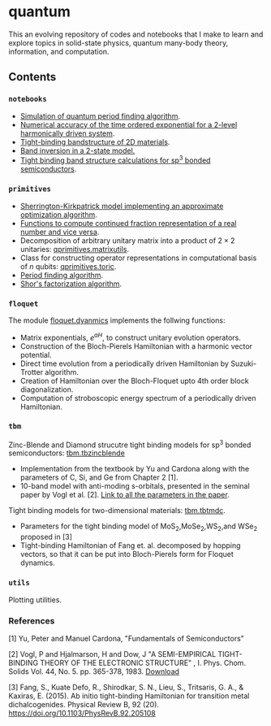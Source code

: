 # quantum
This an evolving repository of codes and notebooks that I make to learn and explore topics in solid-state physics, quantum many-body theory, information, and computation. 

## Contents


### `notebooks`

* [Simulation of quantum period finding algorithm](notebooks/PeriodFinding.ipynb).
* [Numerical accuracy of the time ordered exponential for a 2-level harmonically driven system](notebooks/TimeOrderedExp.ipynb).
* [Tight-binding bandstructure of 2D materials](notebooks/tmdc_bands.ipynb). 
* [Band inversion in a 2-state model.](notebooks/two-band-models.ipynb)
* [Tight binding band structure calculations for sp<sup>3</sup> bonded semiconductors](notebooks/TightBindingZB.ipynb). 

### `primitives`

* [Sherrington-Kirkpatrick model implementing an approximate optimization algorithm](https://github.com/kuljitvirk/quantum/blob/main/qprimitives/aoa.py).
* [Functions to compute continued fraction representation of a real number and vice versa](https://github.com/kuljitvirk/quantum/blob/main/qprimitives/mathutils.py).
* Decomposition of arbitrary unitary matrix into a product of $2\times2$ unitaries: [qprimitives.matrixutils](https://github.com/kuljitvirk/quantum/blob/main/qprimitives/matrixutils.py).
* Class for constructing operator representations in computational basis of $n$ qubits: [qprimitives.toric](https://github.com/kuljitvirk/quantum/blob/main/qprimitives/toric.py).
* [Period finding algorithm](https://github.com/kuljitvirk/quantum/blob/main/qprimitives/qprimitives.py).
* [Shor's factorization algorithm](https://github.com/kuljitvirk/quantum/blob/main/qprimitives/qprimitives.py).

### `floquet`

The module [floquet.dyanmics](floquet/dynamics.py) implements the follwing functions:

* Matrix exponentials, $e^{a H}$, to construct unitary evolution operators.
* Construction of the Bloch-Pierels Hamiltonian with a harmonic vector potential.
* Direct time evolution from a periodically driven Hamiltonian by Suzuki-Trotter algorithm.
* Creation of Hamiltonian over the Bloch-Floquet upto 4th order block diagonalization.
* Computation of stroboscopic energy spectrum of a periodically driven Hamiltonian.

### `tbm`

Zinc-Blende and Diamond strucutre tight binding models for sp<sup>3</sup> bonded semiconductors: [tbm.tbzincblende](tbm/tbzincblende.py)

* Implementation from the textbook by Yu and Cardona along with the parameters of C, Si, and Ge from Chapter 2 [1].
* 10-band model with anti-moding s-orbitals, presented in the seminal paper by Vogl et al. [2]. [Link to all the parameters in the paper](tbm/vogl_tb_parameters.txt).

Tight binding models for two-dimensional materials: [tbm.tbtmdc](tbm/tbtmdc.py).
* Parameters for the tight binding model of MoS<sub>2</sub>,MoSe<sub>2</sub>,WS<sub>2</sub>,and WSe<sub>2</sub> proposed in [3]
* Tight-binding Hamiltonian of Fang et. al. decomposed by hopping vectors, so that it can be put into Bloch-Pierels form for Floquet dynamics. 


### `utils`

Plotting utilities.
 
### References

[1] Yu, Peter and Manuel Cardona, "Fundamentals of Semiconductors"

[2] Vogl, P and Hjalmarson, H and Dow, J "A SEMI-EMPIRICAL TIGHT-BINDING THEORY OF THE ELECTRONIC STRUCTURE" , I. Phys. Chom. Solids Vol. 44, No. 5. pp. 365-378, 1983. [Download](tbm/VoglPaper.pdf)

[3] Fang, S., Kuate Defo, R., Shirodkar, S. N., Lieu, S., Tritsaris, G. A., &#38; Kaxiras, E. (2015). Ab initio tight-binding Hamiltonian for transition metal dichalcogenides. Physical Review B, 92 (20). https://doi.org/10.1103/PhysRevB.92.205108
